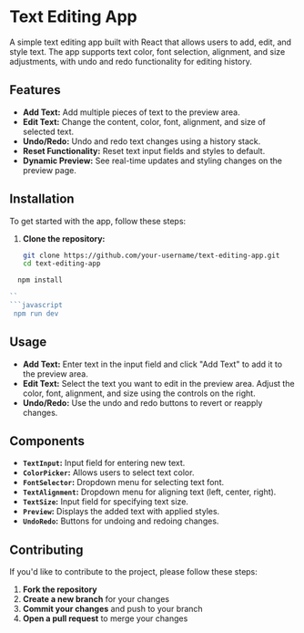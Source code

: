 # Text Editing App

A simple text editing app built with React that allows users to add, edit, and style text. The app supports text color, font selection, alignment, and size adjustments, with undo and redo functionality for editing history.

## Features

- **Add Text:** Add multiple pieces of text to the preview area.
- **Edit Text:** Change the content, color, font, alignment, and size of selected text.
- **Undo/Redo:** Undo and redo text changes using a history stack.
- **Reset Functionality:** Reset text input fields and styles to default.
- **Dynamic Preview:** See real-time updates and styling changes on the preview page.

## Installation

To get started with the app, follow these steps:

1. **Clone the repository:**

   ```bash
   git clone https://github.com/your-username/text-editing-app.git
   cd text-editing-app
```javascript 
  npm install

``
```javascript
 npm run dev 
 ```
 ## Usage

- **Add Text:** Enter text in the input field and click "Add Text" to add it to the preview area.
- **Edit Text:** Select the text you want to edit in the preview area. Adjust the color, font, alignment, and size using the controls on the right.
- **Undo/Redo:** Use the undo and redo buttons to revert or reapply changes.


## Components

- **`TextInput`:** Input field for entering new text.
- **`ColorPicker`:** Allows users to select text color.
- **`FontSelector`:** Dropdown menu for selecting text font.
- **`TextAlignment`:** Dropdown menu for aligning text (left, center, right).
- **`TextSize`:** Input field for specifying text size.
- **`Preview`:** Displays the added text with applied styles.
- **`UndoRedo`:** Buttons for undoing and redoing changes.

## Contributing

If you'd like to contribute to the project, please follow these steps:

1. **Fork the repository**
2. **Create a new branch** for your changes
3. **Commit your changes** and push to your branch
4. **Open a pull request** to merge your changes
